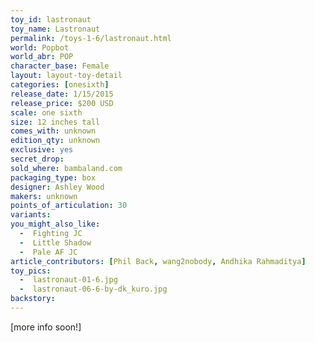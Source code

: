 ```yaml
---
toy_id: lastronaut
toy_name: Lastronaut
permalink: /toys-1-6/lastronaut.html
world: Popbot
world_abr: POP
character_base: Female
layout: layout-toy-detail
categories: [onesixth]
release_date: 1/15/2015
release_price: $200 USD
scale: one sixth
size: 12 inches tall
comes_with: unknown
edition_qty: unknown
exclusive: yes
secret_drop:
sold_where: bambaland.com
packaging_type: box
designer: Ashley Wood
makers: unknown
points_of_articulation: 30
variants: 
you_might_also_like:
  -  Fighting JC
  -  Little Shadow
  -  Pale AF JC
article_contributors: [Phil Back, wang2nobody, Andhika Rahmaditya]
toy_pics:
  -  lastronaut-01-6.jpg
  -  lastronaut-06-6-by-dk_kuro.jpg
backstory:
---
```

[more info soon!]